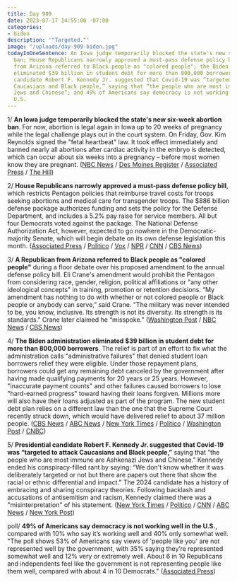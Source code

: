 ```yaml
---
title: Day 909
date: 2023-07-17 14:55:00 -07:00
categories:
- biden
description: '"Targeted."'
image: "/uploads/day-909-biden.jpg"
todayInOneSentence: An Iowa judge temporarily blocked the state's new six-week abortion
  ban; House Republicans narrowly approved a must-pass defense policy bill; a Republican
  from Arizona referred to Black people as "colored people"; the Biden administration
  eliminated $39 billion in student debt for more than 800,000 borrowers; presidential
  candidate Robert F. Kennedy Jr. suggested that Covid-19 was “targeted to attack
  Caucasians and Black people,” saying that “the people who are most immune are Ashkenazi
  Jews and Chinese”; and 49% of Americans say democracy is not working well in the
  U.S.
---
```


1/ **An Iowa judge temporarily blocked the state's new six-week abortion ban**. For now, abortion is legal again in Iowa up to 20 weeks of pregnancy while the legal challenge plays out in the court system. On Friday, Gov. Kim Reynolds signed the "fetal heartbeat" law. It took effect immediately and banned nearly all abortions after cardiac activity in the embryo is detected, which can occur about six weeks into a pregnancy – before most women know they are pregnant. ([NBC News](https://www.nbcnews.com/politics/iowa-judge-temporarily-blocks-6-week-abortion-ban-rcna94634) / [Des Moines Register](https://www.desmoinesregister.com/story/news/politics/2023/07/17/iowa-fetal-heartbeat-abortion-law-court-ruling-temporary-injunction-kim-reynolds-pregnancy/70420027007/) / [Associated Press](https://apnews.com/article/iowa-six-weeks-abortion-ban-lawsuit-ad0bb52064d094b91f5efbc135ed4437) / [The Hill](https://thehill.com/policy/healthcare/4102144-iowa-abortion-ban-temporarily-blocked-by-state-court/))

2/ **House Republicans narrowly approved a must-pass defense policy bill**, which restricts Pentagon policies that reimburse travel costs for troops seeking abortions and medical care for transgender troops. The $886 billion defense package authorizes funding and sets the policy for the Defense Department, and includes a 5.2% pay raise for service members. All but four Democrats voted against the package. The National Defense Authorization Act, however, expected to go nowhere in the Democratic-majority Senate, which will begin debate on its own defense legislation this month. ([Associated Press](https://apnews.com/article/defense-house-ukraine-mccarthy-abortion-diversity-50a7b843afa02fa7aa85819b074244c5) / [Politico](https://www.politico.com/news/2023/07/14/house-passes-defense-bill-despite-controversial-abortion-transgender-policies-00106373) / [Vox](https://www.vox.com/politics/2023/7/14/23795178/house-defense-bill-republicans-abortion-trans-rights-culture-war) / [NPR](https://www.npr.org/2023/07/14/1187660777/house-passes-defense-bill-mostly-along-party-lines-with-culture-war-measures-att) / [CNN](https://www.cnn.com/2023/07/14/politics/house-ndaa-vote-amendments/index.html) / [CBS News](https://www.cbsnews.com/news/house-vote-ndaa-2024-republicans-amendments-abortion-dei-transgender-care/))

3/ **A Republican from Arizona referred to Black people as "colored people"** during a floor debate over his proposed amendment to the annual defense policy bill. Eli Crane's amendment would prohibit the Pentagon from considering race, gender, religion, political affiliations or "any other ideological concepts" in training, promotion or retention decisions. “My amendment has nothing to do with whether or not colored people or Black people or anybody can serve,” said Crane. "The military was never intended to be, you know, inclusive. Its strength is not its diversity. Its strength is its standards." Crane later claimed he “misspoke.” ([Washington Post](https://www.washingtonpost.com/politics/2023/07/14/gop-lawmaker-says-he-misspoke-referring-colored-people-house-floor/) / [NBC News](https://www.nbcnews.com/politics/congress/rep-eli-crane-refers-black-americans-colored-people-house-floor-rcna94200) / [CBS News](https://www.cbsnews.com/news/eli-crane-colored-people-remark-house-floor/))

4/ **The Biden administration eliminated $39 billion in student debt for more than 800,000 borrowers**. The relief is part of an effort to fix what the administration calls "administrative failures" that denied student loan borrowers relief they were eligible. Under those repayment plans, borrowers could get any remaining debt canceled by the government after having made qualifying payments for 20 years or 25 years. However, "inaccurate payment counts" and other failures caused borrowers to lose "hard-earned progress" toward having their loans forgiven. Millions more will also have their loans adjusted as part of the program. The new student debt plan relies on a different law than the one that the Supreme Court recently struck down, which would have delivered relief to about 37 million people. ([CBS News](https://www.cbsnews.com/news/biden-student-loan-forgiveness-different-student-debt-relief-supreme-court/) / [ABC News](https://abcnews.go.com/Politics/fix-program-errors-education-department-forgive-student-loan/story?id=101232295) / [New York Times](https://www.nytimes.com/2023/07/14/business/student-loan-forgiveness.html) / [Politico](https://www.politico.com/news/2023/07/14/biden-administration-student-debt-relief-00106366) / [Washington Post](https://www.washingtonpost.com/education/2023/07/14/biden-student-loan-forgiveness-income-driven/) / [CNBC](https://www.cnbc.com/2023/07/14/biden-forgives-39-billion-in-student-debt-for-some-800000-borrowers.html))

5/ **Presidential candidate Robert F. Kennedy Jr. suggested that Covid-19 was “targeted to attack Caucasians and Black people,”** saying that “the people who are most immune are Ashkenazi Jews and Chinese.” Kennedy ended his conspiracy-filled rant by saying: “We don't know whether it was deliberately targeted or not but there are papers out there that show the racial or ethnic differential and impact.” The 2024 candidate has a history of embracing and sharing conspiracy theories. Following backlash and accusations of antisemitism and racism, Kennedy claimed there was a "misinterpretation" of his statement. ([New York Times](https://www.nytimes.com/2023/07/15/us/politics/rfk-jr-remarks-covid.html) / [Politico](https://www.politico.com/news/2023/07/15/rfk-jr-covid-19-ethnically-targeted-00106478) / [CNN](https://www.cnn.com/2023/07/15/politics/rfk-jr-covid-jewish-groups/) / [ABC News](https://abcnews.go.com/Politics/rfk-jr-accused-making-antisemitic-racist-claims-covid/story?id=101323851) / [New York Post](https://nypost.com/2023/07/15/rfk-jr-says-covid-was-ethnically-targeted-to-spare-jews/))

poll/ **49% of Americans say democracy is not working well in the U.S.**, compared with 10% who say it’s working well and 40% only somewhat well. "The poll shows 53% of Americans say views of 'people like you' are not represented well by the government, with 35% saying they’re represented somewhat well and 12% very or extremely well. About 6 in 10 Republicans and independents feel like the government is not representing people like them well, compared with about 4 in 10 Democrats." ([Associated Press](https://apnews.com/article/poll-democracy-partisanship-trump-biden-trust-221f2b4f6cf9805f766c9a8395b9539d))